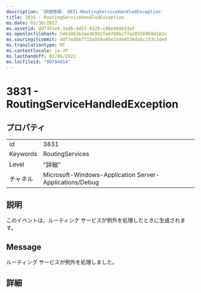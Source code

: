 ```yaml
---
description: '詳細情報: 3831-RoutingServiceHandledException'
title: 3831 - RoutingServiceHandledException
ms.date: 03/30/2017
ms.assetid: dd7351e4-3adb-4d53-9329-c88e968633af
ms.openlocfilehash: 546106363ae4b992fa4780bcffa203569b9d102c
ms.sourcegitcommit: ddf7edb67715a5b9a45e3dd44536dabc153c1de0
ms.translationtype: MT
ms.contentlocale: ja-JP
ms.lasthandoff: 02/06/2021
ms.locfileid: "99794014"
---
```

# <a name="3831---routingservicehandledexception"></a>3831 - RoutingServiceHandledException

## <a name="properties"></a>プロパティ  
  
|||  
|-|-|  
|id|3831|  
|Keywords|RoutingServices|  
|Level|"詳細"|  
|チャネル|Microsoft-Windows-Application Server-Applications/Debug|  
  
## <a name="description"></a>説明  

 このイベントは、ルーティング サービスが例外を処理したときに生成されます。  
  
## <a name="message"></a>Message  

 ルーティング サービスが例外を処理しました。  
  
## <a name="details"></a>詳細
